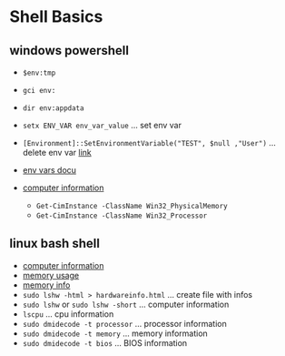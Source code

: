 # Shell Basics

## windows powershell

- `$env:tmp`
- `gci env:`
- `dir env:appdata`
- `setx ENV_VAR env_var_value`  ... set env var
- `[Environment]::SetEnvironmentVariable("TEST", $null ,"User")`  ... delete env var [link](https://www.digitalcitizen.life/remove-edit-clear-environment-variables/)

- [env vars docu](https://learn.microsoft.com/en-us/powershell/module/microsoft.powershell.core/about/about_environment_variables?view=powershell-7.2)
- [computer information](https://learn.microsoft.com/en-us/powershell/scripting/samples/collecting-information-about-computers?view=powershell-7.2)
  - `Get-CimInstance -ClassName Win32_PhysicalMemory`
  - `Get-CimInstance -ClassName Win32_Processor`

## linux bash shell

- [computer information](https://www.tecmint.com/commands-to-collect-system-and-hardware-information-in-linux/#:~:text=1.,kernel%20name%20of%20your%20system.&text=To%20view%20your%20network%20hostname,the%20uname%20command%20as%20shown.)
- [memory usage](https://phoenixnap.com/kb/linux-commands-check-memory-usage#:~:text=Checking%20Memory%20Usage%20in%20Linux%20using%20the%20GUI,-Using%20a%20graphical&text=Navigate%20to%20Show%20Applications.,including%20historical%20information%20is%20displayed.)
- [memory info](https://www.cyberciti.biz/faq/linux-ram-info-command/)
- `sudo lshw -html > hardwareinfo.html` ... create file with infos
- `sudo lshw` or `sudo lshw -short` ... computer information
- `lscpu` ... cpu information
- `sudo dmidecode -t processor` ... processor information
- `sudo dmidecode -t memory` ... memory information
- `sudo dmidecode -t bios` ... BIOS information
